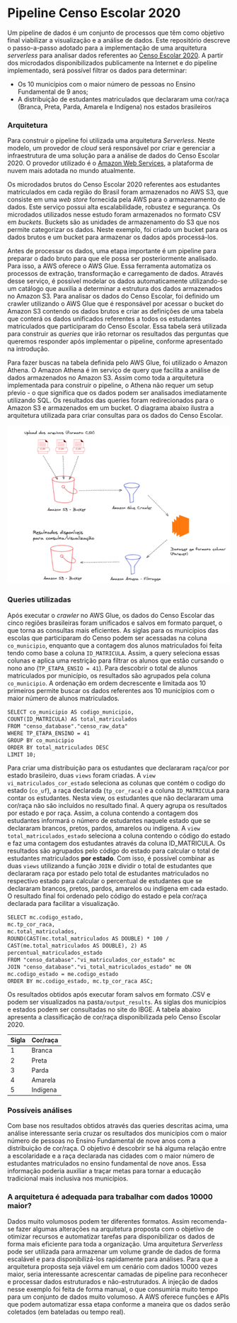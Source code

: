 # Pipeline Censo Escolar 2020

Um pipeline de dados é um conjunto de processos que têm como objetivo final viabilizar a visualização e a análise de dados. Este repositório descreve o passo-a-passo adotado para a implementação de uma arquitetura *serverless* para analisar dados referentes ao [Censo Escolar 2020](https://www.gov.br/inep/pt-br/acesso-a-informacao/dados-abertos/microdados/censo-escolar). A partir dos microdados disponibilizados publicamente na Internet e do pipeline implementado, será possível filtrar os dados para determinar:
- Os 10 municípios com o maior número de pessoas no Ensino Fundamental de 9 anos;
- A distribuição de estudantes matriculados que declararam uma cor/raça (Branca, Preta, Parda, Amarela e Indígena) nos estados brasileiros 

### Arquitetura

Para construir o pipeline foi utilizada uma arquitetura *Serverless*. Neste modelo, um provedor de *cloud* será responsável por criar e gerenciar a infraestrutura de uma solução para a análise de dados do Censo Escolar 2020. O provedor utilizado é o [Amazon Web Services](https://aws.amazon.com/pt/), a plataforma de nuvem mais adotada no mundo atualmente.

Os microdados brutos do Censo Escolar 2020 referentes aos estudantes matriculados em cada região do Brasil foram armazenados no AWS S3, que consiste em uma *web store* fornecida pela AWS para o armazenamento de dados. Este serviço possui alta escalabilidade, robustez e segurança. Os microdados utilizados nesse estudo foram armazenados no formato CSV em *buckets*. Buckets são as unidades de armazenamento do S3 que nos permite categorizar os dados. Neste exemplo, foi criado um bucket para os dados brutos e um bucket para armazenar os dados após processá-los.

Antes de processar os dados, uma etapa importante é um pipeline para preparar o dado bruto para que ele possa ser posteriormente analisado. Para isso, a AWS oferece o AWS Glue. Essa ferramenta automatiza os processos de extração, transformação e carregamento de dados. Através desse serviço, é possível modelar os dados automaticamente utilizando-se um catálogo que auxilia a determinar a estrutura dos dados armazenados no Amazon S3. Para analisar os dados do Censo Escolar, foi definido um crawler utilizando o AWS Glue que é responsável por acessar o bucket do Amazon S3 contendo os dados brutos e criar as definições de uma tabela que conterá os dados unificados referentes a todos os estudantes matriculados que participaram do Censo Escolar. Essa tabela será utilizada para construir as *queries* que irão retornar os resultados das perguntas que queremos responder após implementar o pipeline, conforme apresentado na introdução.

Para fazer buscas na tabela definida pelo AWS Glue, foi utilizado o Amazon Athena. O Amazon Athena é im serviço de query que facilita a análise de dados armazenados no Amazon S3. Assim como toda a arquitetura implementada para construir o pipeline, o Athena não requer um setup pŕevio - o que significa que os dados podem ser analisados imediatamente utilizando SQL. Os resultados das queries foram redirecionados para o Amazon S3 e armazenados em um bucket. O diagrama abaixo ilustra a arquitetura utilizada para criar consultas para os dados do Censo Escolar.

![Diagrama arquitetural](diagrams/diagrama_arquitetura.png)


### Queries utilizadas

Após executar o *crawler* no AWS Glue, os dados do Censo Escolar das cinco regiões brasileiras foram unificados e salvos em formato parquet, o que torna as consultas mais eficientes. As siglas para os municípios das escolas que participaram do Censo podem ser acessadas na coluna `co_municipio`, enquanto que a contagem dos alunos matriculados foi feita tendo como base a coluna `ID_MATRICULA`. Assim, a query seleciona essas colunas e aplica uma restrição para filtrar os alunos que estão cursando o nono ano (`TP_ETAPA_ENSIO = 41`). Para descobrir o total de alunos matriculados por município, os resultados são agrupados pela coluna `co_municipio`. A ordenação em ordem decrescente e limitada aos 10 primeiros permite buscar os dados referentes aos 10 municípios com o maior número de alunos matriculados.

```
SELECT co_municipio AS codigo_municipio,
COUNT(ID_MATRICULA) AS total_matriculados
FROM "censo_database"."censo_raw_data"
WHERE TP_ETAPA_ENSINO = 41
GROUP BY co_municipio
ORDER BY total_matriculados DESC
LIMIT 10;
``` 

Para criar uma distribuição para os estudantes que declararam raça/cor por estado brasileiro, duas `views` foram criadas. A `view` `vi_matriculados_cor_estado` seleciona as colunas que contém o codigo do estado (`co_uf`), a raça declarada (`tp_cor_raca`) e a coluna `ID_MATRICULA` para contar os estudantes. Nesta view, os estudantes que não declararam uma cor/raça não são incluídos no resultado final. A query agrupa os resultados por estado e por raça. Assim, a coluna contendo a contagem dos estudantes informará o número de estudantes naquele estado que se declararam brancos, pretos, pardos, amarelos ou indígena. A `view` `total_matriculados_estado` seleciona a coluna contendo o código do estado e faz uma contagem dos estudantes através da coluna ID_MATRICULA. Os resultados são agrupados pelo código do estado para calcular o total de estudantes matriculados **por estado**. Com isso, é possível combinar as duas `views` utilizando a função `JOIN` e dividir o total de estudantes que declararam raça por estado pelo total de estudantes matriculados no respectivo estado para calcular o percentual de estudantes que se declararam brancos, pretos, pardos, amarelos ou indígena em cada estado. O resultado final foi ordenado pelo código do estado e pela cor/raça declarada para facilitar a visualização.
```
SELECT mc.codigo_estado,
mc.tp_cor_raca,
mc.total_matriculados,
ROUND(CAST(mc.total_matriculados AS DOUBLE) * 100 / CAST(me.total_matriculados AS DOUBLE), 2) AS percentual_matriculados_estado
FROM "censo_database"."vi_matriculados_cor_estado" mc
JOIN "censo_database"."vi_total_matriculados_estado" me ON
mc.codigo_estado = me.codigo_estado
ORDER BY mc.codigo_estado, mc.tp_cor_raca ASC;
``` 
Os resultados obtidos após executar foram salvos em formato .CSV e podem ser visualizados na pasta`/output_results`. As siglas dos municípios e estados podem ser consultadas no site do IBGE. A tabela abaixo apresenta a classificação de cor/raça disponibilizada pelo Censo Escolar 2020.

Sigla | Cor/raça 
---| ---
1 | Branca
2 | Preta 
3 | Parda 
4 | Amarela 
5 | Indígena

### Possíveis análises

Com base nos resultados obtidos através das queries descritas acima, uma análise interessante seria cruzar os resultados dos municípios com o maior número de pessoas no Ensino Fundamental de nove anos com a distribuição de cor/raça. O objetivo é descobrir se há alguma relação entre a escolaridade e a raça declarada nas cidades com o maior número de estudantes matriculados no ensino fundamental de nove anos. Essa informação poderia auxiliar a traçar metas para tornar a educação tradicional mais inclusiva nos municípios.

### A arquitetura é adequada para trabalhar com dados 10000 maior?

Dados muito volumosos podem ter diferentes formatos. Assim recomenda-se fazer algumas alterações na arquitetura proposta com o objetivo de otimizar recursos e automatizar tarefas para disponibilizar os dados de forma mais eficiente para toda a organização.
Uma arquitetura *Serverless* pode ser utilizada para armazenar um volume grande de dados de forma escalável e para disponibilizá-los rapidamente para análises. Para que a arquitetura proposta seja viável em um cenário com dados 10000 vezes maior, seria interessante acrescentar camadas de pipeline para reconhecer e processar dados estruturados e não-estruturados. A injeção de dados nesse exemplo foi feita de forma manual, o que consumiria muito tempo para um conjunto de dados muito volumoso. A AWS oferece funções e APIs que podem automatizar essa etapa conforme a maneira que os dados serão coletados (em bateladas ou tempo real).
